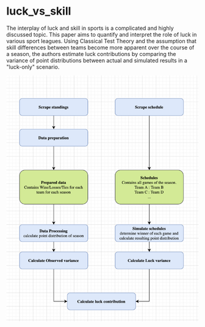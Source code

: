 # luck_vs_skill

The interplay of luck and skill in sports is a complicated and highly discussed topic. This paper aims to quantify and interpret the role of luck in various sport leagues. Using Classical Test Theory and the assumption that skill differences between teams become more apparent over the course of a season, the authors estimate luck contributions by comparing the variance of point distributions between actual and simulated results in a "luck-only" scenario.

![Workflow overview](img/Workflow.png "Workflow overview")
